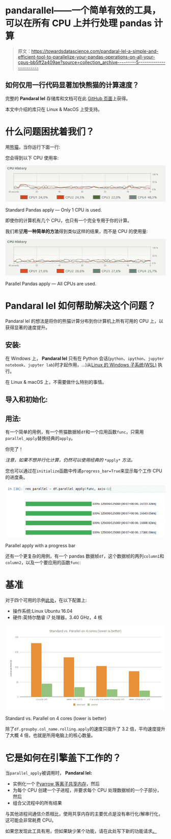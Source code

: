 # pandarallel——一个简单有效的工具，可以在所有 CPU 上并行处理 pandas 计算

> 原文：<https://towardsdatascience.com/pandaral-lel-a-simple-and-efficient-tool-to-parallelize-your-pandas-operations-on-all-your-cpus-bb5ff2a409ae?source=collection_archive---------5----------------------->

## 如何仅用一行代码显著加快熊猫的计算速度？

完整的 **Pandaral lel** 存储库和文档可在此 [GitHub 页面](https://github.com/nalepae/pandarallel)上获得。

本文中介绍的库只在 Linux & MacOS 上受支持。

# 什么问题困扰着我们？

用[熊猫](https://github.com/pandas-dev/pandas)，当你运行下面一行:

您会得到以下 CPU 使用率:

![](img/0b072e509d4861921a720a15729d2fed.png)

Standard Pandas apply — Only 1 CPU is used.

即使你的计算机有几个 CPU，也只有一个完全专用于你的计算。

我们希望**用一种简单的方法**得到类似这样的结果，而不是 CPU 的使用量:

![](img/1f5bf1984bb8058d82eff09f28bf481d.png)

Parallel Pandas apply — All CPUs are used.

# Pandaral lel 如何帮助解决这个问题？

Pandaral lel 的想法是将你的熊猫计算分布到你计算机上所有可用的 CPU 上，以获得显著的速度提升。

## 安装:

在 Windows 上， **Pandaral lel** 只有在 Python 会话(`python`、`ipython`、`jupyter notebook`、`jupyter lab`)时才起作用，...)从[Linux 的 Windows 子系统(WSL)](https://docs.microsoft.com/en-us/windows/wsl/install-win10) 执行。

在 Linux & macOS 上，不需要做什么特别的事情。

## 导入和初始化:

## 用法:

有一个简单的用例，有一个熊猫数据帧`df`和一个应用函数`func`，只需用`parallel_apply`替换经典的`apply`。

你完了！

*注意，如果不想并行化计算，仍然可以使用经典的* `*apply*` *方法。*

您也可以通过在`initialize`函数中传递`progress_bar=True`来显示每个工作 CPU 的进度条。

![](img/892fd3fd8c54b38fdb69e97bae06dd67.png)

Parallel apply with a progress bar

还有一个更复杂的用例，有一个 pandas 数据帧`df`，这个数据帧的两列`column1`和`column2`，以及一个要应用的函数`func`:

# 基准

对于四个可用的示例[此处](https://github.com/nalepae/pandarallel/blob/master/docs/examples.ipynb)，在以下配置上:

*   操作系统:Linux Ubuntu 16.04
*   硬件:英特尔酷睿 i7 处理器，3.40 GHz，4 核

![](img/486f2046e7d5a8f69de39863de0486c6.png)

Standard vs. Parallel on 4 cores (lower is better)

除了`df.groupby.col_name.rolling.apply`的速度只提升了 3.2 倍，平均速度提升了大概 4 倍，也就是所用电脑上的核心数量。

# **它是如何在引擎盖下工作的？**

当`parallel_apply`被调用时， **Pandaral lel:**

*   实例化一个 [Pyarrow 等离子共享内存](https://arrow.apache.org/docs/python/plasma.html)，然后
*   为每个 CPU 创建一个子进程，并要求每个 CPU 处理数据帧的一个子部分，然后
*   组合父流程中的所有结果

与其他进程间通信介质相比，使用共享内存的主要优点是没有串行化/解串行化，这可能会非常耗费 CPU。

如果您发现此工具有用，但如果缺少某个功能，请在此处写下新的功能请求[。](https://github.com/nalepae/pandarallel/issues)